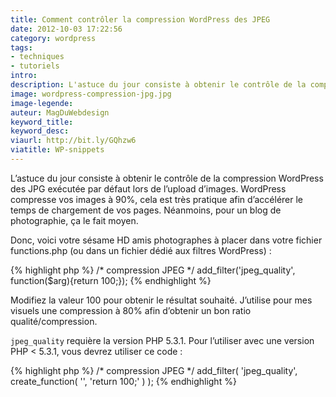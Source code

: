 ```yaml
---
title: Comment contrôler la compression WordPress des JPEG
date: 2012-10-03 17:22:56
category: wordpress
tags: 
- techniques
- tutoriels  
intro:
description: L'astuce du jour consiste à obtenir le contrôle de la compression WordPress des JPGs exécutée par défaut lors de l'upload d'images
image: wordpress-compression-jpg.jpg
image-legende:
auteur: MagDuWebdesign
keyword_title:
keyword_desc:
viaurl: http://bit.ly/GQhzw6
viatitle: WP-snippets
---
```


L’astuce du jour consiste à obtenir le contrôle de la compression WordPress des JPG exécutée par défaut lors de l’upload d’images. WordPress compresse vos images à 90%, cela est très pratique afin d’accélérer le temps de chargement de vos pages. Néanmoins, pour un blog de photographie, ça le fait moyen.

Donc, voici votre sésame HD amis photographes à placer dans votre fichier functions.php (ou dans un fichier dédié aux filtres WordPress) :

{% highlight php %}
/* compression JPEG */
add_filter('jpeg_quality', function($arg){return 100;});
{% endhighlight %}

Modifiez la valeur 100 pour obtenir le résultat souhaité. J’utilise pour mes visuels une compression à 80% afin d’obtenir un bon ratio qualité/compression.

`jpeg_quality` requière la version PHP 5.3.1. Pour l’utiliser avec une version PHP < 5.3.1, vous devrez utiliser ce code :

{% highlight php %}
/* compression JPEG */
add_filter( 'jpeg_quality', create_function( '', 'return 100;' ) );
{% endhighlight %}

